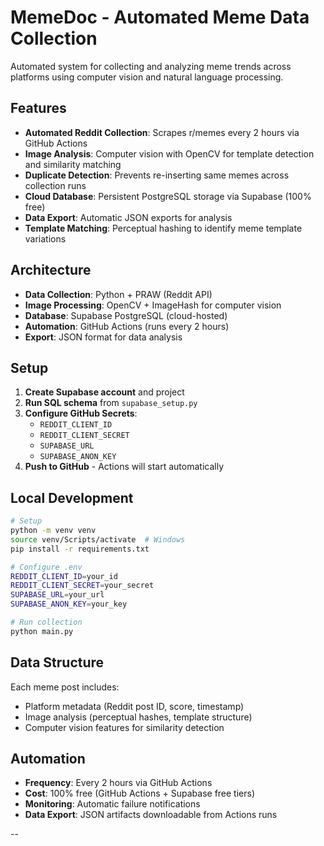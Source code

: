 # MemeDoc - Automated Meme Data Collection

Automated system for collecting and analyzing meme trends across platforms using computer vision and natural language processing.

## Features

- **Automated Reddit Collection**: Scrapes r/memes every 2 hours via GitHub Actions
- **Image Analysis**: Computer vision with OpenCV for template detection and similarity matching
- **Duplicate Detection**: Prevents re-inserting same memes across collection runs
- **Cloud Database**: Persistent PostgreSQL storage via Supabase (100% free)
- **Data Export**: Automatic JSON exports for analysis
- **Template Matching**: Perceptual hashing to identify meme template variations

## Architecture

- **Data Collection**: Python + PRAW (Reddit API)
- **Image Processing**: OpenCV + ImageHash for computer vision
- **Database**: Supabase PostgreSQL (cloud-hosted)
- **Automation**: GitHub Actions (runs every 2 hours)
- **Export**: JSON format for data analysis

## Setup

1. **Create Supabase account** and project
2. **Run SQL schema** from `supabase_setup.py`
3. **Configure GitHub Secrets**:
   - `REDDIT_CLIENT_ID`
   - `REDDIT_CLIENT_SECRET`
   - `SUPABASE_URL`
   - `SUPABASE_ANON_KEY`
4. **Push to GitHub** - Actions will start automatically

## Local Development

```bash
# Setup
python -m venv venv
source venv/Scripts/activate  # Windows
pip install -r requirements.txt

# Configure .env
REDDIT_CLIENT_ID=your_id
REDDIT_CLIENT_SECRET=your_secret
SUPABASE_URL=your_url
SUPABASE_ANON_KEY=your_key

# Run collection
python main.py
```

## Data Structure

Each meme post includes:
- Platform metadata (Reddit post ID, score, timestamp)
- Image analysis (perceptual hashes, template structure)
- Computer vision features for similarity detection

## Automation

- **Frequency**: Every 2 hours via GitHub Actions
- **Cost**: 100% free (GitHub Actions + Supabase free tiers)
- **Monitoring**: Automatic failure notifications
- **Data Export**: JSON artifacts downloadable from Actions runs

--